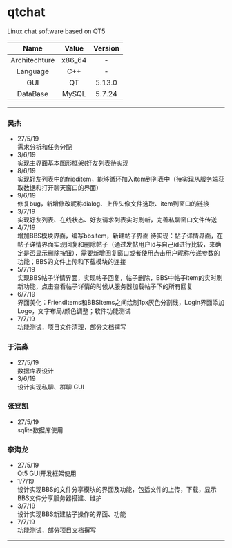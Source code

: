 # qtchat
Linux chat software based on QT5 

Name | Value | Version
:-: | :-: | :-: 
Architechture | x86_64 | - |
Language | C++ | - |
GUI | QT | 5.13.0 | 
DataBase | MySQL | 5.7.24 |
***

### 吴杰
* 27/5/19  
需求分析和任务分配
* 3/6/19  
实现主界面基本图形框架(好友列表待实现
* 8/6/19  
实现好友列表中的frieditem，能够循环加入item到列表中（待实现从服务端获取数据和打开聊天窗口的界面）
* 9/6/19  
修复bug，新增修改昵称dialog、上传头像文件选取、item到窗口的链接
* 3/7/19  
实现好友列表、在线状态、好友请求列表实时刷新，完善私聊窗口文件传送
* 4/7/19  
增加BBS模块界面，编写bbsitem，新建帖子界面
待实现：帖子详情界面，在帖子详情界面实现回复和删除帖子（通过发帖用户id与自己id进行比较，来确定是否显示删除按钮），需要新增回复窗口或者使用点击用户昵称传递参数的功能；BBS的文件上传和下载模块的连接
* 5/7/19  
实现BBS帖子详情界面，实现帖子回复，帖子删除，BBS中帖子item的实时刷新功能，点击查看帖子详情的时候从服务器加载帖子下的所有回复
* 6/7/19  
界面美化：FriendItems和BBSItems之间绘制1px灰色分割线，Login界面添加Logo，文字布局/颜色调整；软件功能测试
* 7/7/19  
功能测试，项目文件清理，部分文档撰写

### 于浩淼
* 27/5/19  
数据库表设计
* 3/6/19  
设计实现私聊、群聊 GUI

### 张登凯
* 27/5/19  
sqlite数据库使用

### 李海龙
* 27/5/19  
Qt5 GUI开发框架使用
* 1/7/19  
设计实现BBS的文件分享模块的界面及功能，包括文件的上传，下载，显示
BBS文件分享服务器搭建、维护
* 3/7/19  
设计实现BBS新建帖子操作的界面、功能
* 7/7/19  
功能测试，部分项目文档撰写

---

